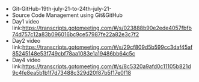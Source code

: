 - Git-GitHub-19th-july-21-to-24th-july-21-
- Source Code Management using Git&GitHub<br>
- Day1 video link:https://transcripts.gotomeeting.com/#/s/023888b90e2ede4057fbfb74d757c12a83b096016bc9ce57987fe22a82e3c7f2
- Day2 video link:https://transcripts.gotomeeting.com/#/s/29cf809d5b599cc3daf45af85245148e53f749cbf78aa1083e1a19486bb64c5c
- Day4 video link:https://transcripts.gotomeeting.com/#/s/8c5320a9afd0c11105b821d9c4fe8ea5b1b1f7d73488c329d20f87b5f17e0f18

